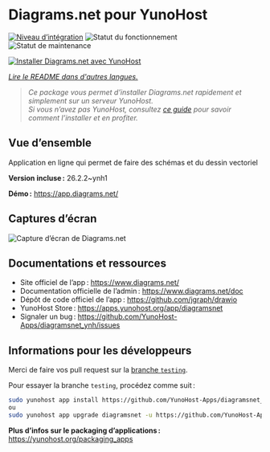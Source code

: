 <!--
Nota bene : ce README est automatiquement généré par <https://github.com/YunoHost/apps/tree/master/tools/readme_generator>
Il NE doit PAS être modifié à la main.
-->

# Diagrams.net pour YunoHost

[![Niveau d’intégration](https://apps.yunohost.org/badge/integration/diagramsnet)](https://ci-apps.yunohost.org/ci/apps/diagramsnet/)
![Statut du fonctionnement](https://apps.yunohost.org/badge/state/diagramsnet)
![Statut de maintenance](https://apps.yunohost.org/badge/maintained/diagramsnet)

[![Installer Diagrams.net avec YunoHost](https://install-app.yunohost.org/install-with-yunohost.svg)](https://install-app.yunohost.org/?app=diagramsnet)

*[Lire le README dans d'autres langues.](./ALL_README.md)*

> *Ce package vous permet d’installer Diagrams.net rapidement et simplement sur un serveur YunoHost.*  
> *Si vous n’avez pas YunoHost, consultez [ce guide](https://yunohost.org/install) pour savoir comment l’installer et en profiter.*

## Vue d’ensemble

Application en ligne qui permet de faire des schémas et du dessin vectoriel


**Version incluse :** 26.2.2~ynh1

**Démo :** <https://app.diagrams.net/>

## Captures d’écran

![Capture d’écran de Diagrams.net](./doc/screenshots/screenshot.png)

## Documentations et ressources

- Site officiel de l’app : <https://www.diagrams.net/>
- Documentation officielle de l’admin : <https://www.diagrams.net/doc>
- Dépôt de code officiel de l’app : <https://github.com/jgraph/drawio>
- YunoHost Store : <https://apps.yunohost.org/app/diagramsnet>
- Signaler un bug : <https://github.com/YunoHost-Apps/diagramsnet_ynh/issues>

## Informations pour les développeurs

Merci de faire vos pull request sur la [branche `testing`](https://github.com/YunoHost-Apps/diagramsnet_ynh/tree/testing).

Pour essayer la branche `testing`, procédez comme suit :

```bash
sudo yunohost app install https://github.com/YunoHost-Apps/diagramsnet_ynh/tree/testing --debug
ou
sudo yunohost app upgrade diagramsnet -u https://github.com/YunoHost-Apps/diagramsnet_ynh/tree/testing --debug
```

**Plus d’infos sur le packaging d’applications :** <https://yunohost.org/packaging_apps>
